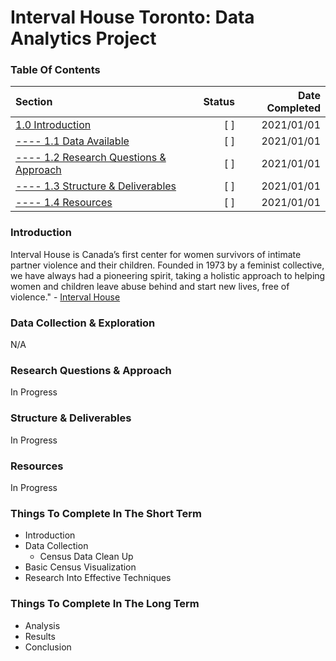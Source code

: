 
# Interval House Toronto: Data Analytics Project


### Table Of Contents ###
Section  | Status | Date Completed
| :--- | ---: | ---:
[1.0 Introduction](https://github.com/renacin/IntervalHouse_DataAnalytics#introduction)  | [ ] | 2021/01/01
[---- 1.1 Data Available](https://github.com/renacin/IntervalHouse_DataAnalytics#data-collection--exploration)  | [ ] | 2021/01/01
[---- 1.2 Research Questions & Approach](https://github.com/renacin/IntervalHouse_DataAnalytics#research-questions--approach)  | [ ] | 2021/01/01
[---- 1.3 Structure & Deliverables](https://github.com/renacin/IntervalHouse_DataAnalytics#structure--deliverables)  | [ ] | 2021/01/01
[---- 1.4 Resources](https://github.com/renacin/IntervalHouse_DataAnalytics#resources)  | [ ] | 2021/01/01


### Introduction ###
Interval House is Canada’s first center for women survivors of intimate partner violence and their children.
Founded in 1973 by a feminist collective, we have always had a pioneering spirit, taking a holistic approach to helping
women and children leave abuse behind and start new lives, free of violence."   - [Interval House](https://www.intervalhouse.ca/inside-interval-house/)


### Data Collection & Exploration ###
N/A


### Research Questions & Approach ###
In Progress


### Structure & Deliverables ###
In Progress


### Resources ###
In Progress

### Things To Complete In The Short Term ###
 + Introduction
 + Data Collection
    + Census Data Clean Up
 + Basic Census Visualization
 + Research Into Effective Techniques

### Things To Complete In The Long Term ###
 + Analysis
 + Results
 + Conclusion
